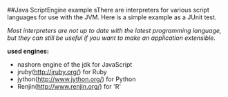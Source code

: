 ##Java ScriptEngine example
sThere are interpreters for various script languages for use with the JVM. Here is a simple example as a JUnit test.

*Most interpreters are not up to date with the latest programming language, but they can still be useful if you want 
to make an application extensible.*

**used engines:**
* nashorn engine of the jdk for JavaScript
* jruby(http://jruby.org/) for Ruby
* jython(http://www.jython.org/) for Python
* Renjin(http://www.renjin.org/) for 'R'
